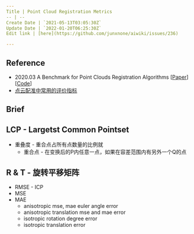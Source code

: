 ```yaml
---
Title | Point Cloud Registration Metrics
-- | --
Create Date | `2021-05-13T03:05:30Z`
Update Date | `2022-01-20T06:25:30Z`
Edit link | [here](https://github.com/junxnone/aiwiki/issues/236)

---
```

## Reference
- 2020.03  A Benchmark for Point Clouds Registration Algorithms [[Paper](https://arxiv.org/abs/2003.12841)] [[Code](https://github.com/iralabdisco/point_clouds_registration_benchmark)]
- [点云配准中常用的评价指标](https://blog.csdn.net/cfan927/article/details/113929241)

## Brief

## LCP - Largetst Common Pointset
- 重叠度 - 重合点占所有点数量的比例就
  - 重合点 - 在变换后的P内任意一点，如果在容差范围内有另外一个Q的点

## R & T - 旋转平移矩阵

- RMSE - ICP
- MSE
- MAE
  - anisotropic mse, mae euler angle error
  - anisotropic translation mse and mae error
  - isotropic rotation degree error
  - isotropic translation error

